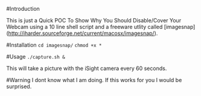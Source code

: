 #Introduction

This is just a Quick POC To Show Why You Should Disable/Cover Your Webcam using a 10 line shell script and a freeware utlity called [imagesnap] (http://iharder.sourceforge.net/current/macosx/imagesnap/).

#Installation
` cd imagesnap/ `
` chmod +x * `


#Usage
 ` ./capture.sh & `

This will take a picture with the iSight camera every 60 seconds. 

 
#Warning
I dont know what I am doing. If this works for you I would be surprised.
 

